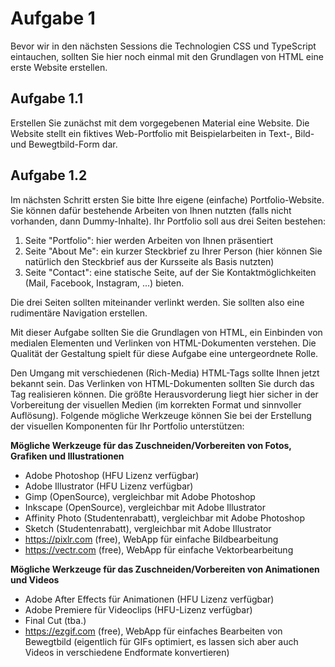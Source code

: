 # Aufgabe 1

Bevor wir in den nächsten Sessions die Technologien CSS und TypeScript eintauchen, sollten Sie hier noch einmal mit den Grundlagen von HTML eine erste Website erstellen.

## Aufgabe 1.1

Erstellen Sie zunächst mit dem vorgegebenen Material eine Website. Die Website stellt ein fiktives Web-Portfolio mit Beispielarbeiten in Text-, Bild- und Bewegtbild-Form dar.

## Aufgabe 1.2

Im nächsten Schritt ersten Sie bitte Ihre eigene (einfache) Portfolio-Website. Sie können dafür bestehende Arbeiten von Ihnen nutzten (falls nicht vorhanden, dann Dummy-Inhalte).
Ihr Portfolio soll aus drei Seiten bestehen: 

1. Seite "Portfolio": hier werden Arbeiten von Ihnen präsentiert
2. Seite "About Me": ein kurzer Steckbrief zu Ihrer Person (hier können Sie natürlich den Steckbrief aus der Kursseite als Basis nutzten)
3. Seite "Contact": eine statische Seite, auf der Sie Kontaktmöglichkeiten (Mail, Facebook, Instagram, ...) bieten.

Die drei Seiten sollten miteinander verlinkt werden. Sie sollten also eine rudimentäre Navigation erstellen.

Mit dieser Aufgabe sollten Sie die Grundlagen von HTML, ein Einbinden von medialen Elementen und Verlinken von HTML-Dokumenten verstehen. Die Qualität der Gestaltung spielt für diese Aufgabe eine untergeordnete Rolle.

Den Umgang mit verschiedenen (Rich-Media) HTML-Tags sollte Ihnen jetzt bekannt sein. Das Verlinken von HTML-Dokumenten sollten Sie durch das <a> Tag realisieren können.
Die größte Herausvorderung liegt hier sicher in der Vorbereitung der visuellen Medien (im korrekten Format und sinnvoller Auflösung).
Folgende mögliche Werkzeuge können Sie bei der Erstellung der visuellen Komponenten für Ihr Portfolio unterstützen:

**Mögliche Werkzeuge für das Zuschneiden/Vorbereiten von Fotos, Grafiken und Illustrationen**
- Adobe Photoshop (HFU Lizenz verfügbar)
- Adobe Illustrator (HFU Lizenz verfügbar)
- Gimp (OpenSource), vergleichbar mit Adobe Photoshop
- Inkscape (OpenSource), vergleichbar mit Adobe Illustrator
- Affinity Photo (Studentenrabatt), vergleichbar mit Adobe Photoshop
- Sketch (Studentenrabatt), vergleichbar mit Adobe Illustrator
- https://pixlr.com (free), WebApp für einfache Bildbearbeitung
- https://vectr.com (free), WebApp für einfache Vektorbearbeitung

**Mögliche Werkzeuge für das Zuschneiden/Vorbereiten von Animationen und Videos**
- Adobe After Effects für Animationen (HFU Lizenz verfügbar)
- Adobe Premiere für Videoclips (HFU-Lizenz verfügbar)
- Final Cut (tba.)
- https://ezgif.com (free), WebApp für einfaches Bearbeiten von Bewegtbild (eigentlich für GIFs optimiert, es lassen sich aber auch Videos in verschiedene Endformate konvertieren)